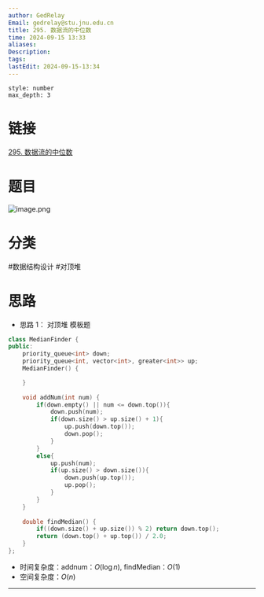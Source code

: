 ```yaml
---
author: GedRelay
Email: gedrelay@stu.jnu.edu.cn
title: 295. 数据流的中位数
time: 2024-09-15 13:33
aliases: 
Description: 
tags: 
lastEdit: 2024-09-15-13:34
---
```


```toc
style: number
max_depth: 3
```

# 链接
[295. 数据流的中位数](https://leetcode.cn/problems/find-median-from-data-stream/) 

# 题目
![image.png](https://ged-pic-bed.oss-cn-guangzhou.aliyuncs.com/img/202409151333448.png)


# 分类
#数据结构设计 #对顶堆 

# 思路
- 思路 1：
对顶堆
模板题


```cpp
class MedianFinder {
public:
    priority_queue<int> down;
    priority_queue<int, vector<int>, greater<int>> up;
    MedianFinder() {

    }
    
    void addNum(int num) {
        if(down.empty() || num <= down.top()){
            down.push(num);
            if(down.size() > up.size() + 1){
                up.push(down.top());
                down.pop();
            }
        }
        else{
            up.push(num);
            if(up.size() > down.size()){
                down.push(up.top());
                up.pop();
            }
        }
    }
    
    double findMedian() {
        if((down.size() + up.size()) % 2) return down.top();
        return (down.top() + up.top()) / 2.0;
    }
};
```


- 时间复杂度：addnum：${O\left( \log n \right)  }$, findMedian：${O\left( 1 \right)  }$ 
- 空间复杂度：${O\left( n \right)  }$ 


---


